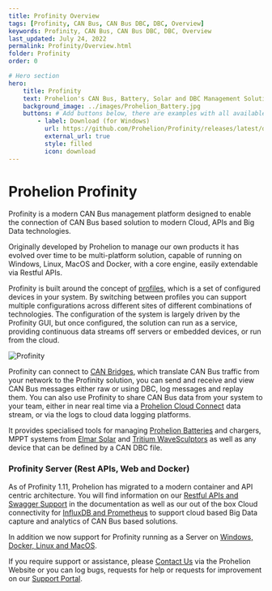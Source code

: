 ```yaml
---
title: Profinity Overview
tags: [Profinity, CAN Bus, CAN Bus DBC, DBC, Overview]
keywords: Profinity, CAN Bus, CAN Bus DBC, DBC, Overview
last_updated: July 24, 2022
permalink: Profinity/Overview.html
folder: Profinity
order: 0

# Hero section
hero:
    title: Profinity
    text: Prohelion's CAN Bus, Battery, Solar and DBC Management Solution
    background_image: ../images/Prohelion_Battery.jpg
    buttons: # Add buttons below, there are examples with all available options
        - label: Download (for Windows)
          url: https://github.com/Prohelion/Profinity/releases/latest/download/Profinity.install.msi
          external_url: true 
          style: filled
          icon: download 
---
```


# Prohelion Profinity

Profinity is a modern CAN Bus management platform designed to enable the connection of CAN Bus based solution to modern Cloud, APIs and Big Data technologies.

Originally developed by Prohelion to manage our own products it has evolved over time to be multi-platform solution, capable of running on Windows, Linux, MacOS and Docker, with a core engine, easily extendable via Restful APIs.

Profinity is built around the concept of [profiles](Profiles.html), which is a set of configured devices in your system.  By switching between profiles you can support multiple configurations across different sites of different combinations of technologies.  The configuration of the system is largely driven by the Profinity GUI, but once configured, the solution can run as a service, providing continuous data streams off servers or embedded devices, or run from the cloud.

![Profinity](../images/Profinity/profinity_overview.png)

Profinity can connect to [CAN Bridges](CAN_Bus_Adapters.html), which translate CAN Bus traffic from your network to the Profinity solution, you can send and receive and view CAN Bus messages either raw or using DBC, log messages and replay them.  You can also use Profinity to share CAN Bus data from your system to your team, either in near real time via a [Prohelion Cloud Connect](Prohelion_Cloud_Connect.html) data stream, or via the logs to cloud data logging platforms. 

It provides specialised tools for managing [Prohelion Batteries](Prohelion_Batteries.html) and chargers, MPPT systems from [Elmar Solar](Elmar_Solar_MPPT.html) and [Tritium WaveSculptors](Tritium_WaveSculptor.html) as well as any device that can be defined by a CAN DBC file.  

### Profinity Server (Rest APIs, Web and Docker)

As of Profinity 1.11, Prohelion has migrated to a modern container and API centric architecture.  You will find information on our [Restful APIs and Swagger Support](Profinity_Rest_APIs.html) in the documentation as well as our out of the box Cloud connectivity for [InfluxDB and Prometheus](InfluxDB_Prometheus_Integration.html) to support cloud based Big Data capture and analytics of CAN Bus based solutions.  

In addition we now support for Profinity running as a Server on [Windows, Docker, Linux and MacOS](Profinity_Server.html).

If you require support or assistance, please [Contact Us](https://www.prohelion.com/contact-us/) via the Prohelion Website or you can log bugs, requests for help or requests for improvement on our [Support Portal](https://prohelion.atlassian.net/servicedesk/customer/portals).